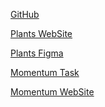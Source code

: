 [GitHub](https://github.com/rolling-scopes-school/webmakaka-JSFEPRESCHOOL2022Q4)

[Plants WebSite](https://rolling-scopes-school.github.io/webmakaka-JSFEPRESCHOOL2022Q4/plants/)

[Plants Figma](<https://www.figma.com/file/KMP7yKSjUUsfj9UgPdwCKa/Plants-(Copy)>)

[Momentum Task](https://github.com/rolling-scopes-school/tasks/blob/master/tasks/momentum/momentum-stage1.md)

[Momentum WebSite](https://rolling-scopes-school.github.io/webmakaka-JSFEPRESCHOOL2022Q4/momentum/)
